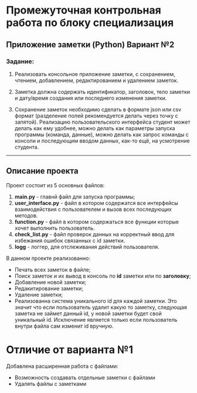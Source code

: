 # Промежуточная контрольная работа по блоку специализация

## Приложение заметки (Python) Вариант №2

### **Задание**: 
 1. Реализовать консольное приложение заметки, с сохранением, чтением, добавлением, редактированием и удалением заметок.

 2.  Заметка должна содержать идентификатор, заголовок, тело заметки и дату/время создания или последнего изменения заметки.

 3. Сохранение заметок необходимо сделать в формате json или csv формат (разделение полей рекомендуется делать через точку с запятой). Реализацию пользовательского интерфейса студент может делать как ему удобнее, можно делать как параметры запуска программы (команда, данные), можно делать как запрос команды с консоли и последующим вводом данных, как-то ещё, на усмотрение студента.

 ___


 ## Описание проекта

 Проект состоит из 5 основных файлов:

1. **main.py** - главнй файл для запуска программы;
2. **user_interface.py** - файл в котором содержатся все интерфейсы взаимодействия с пользователем и вызов всех последующих методов.
3. **function.py** - файл в котором содержаться все функции которые хочет выполнить пользователь.
4. **check_list.py** - файл проверок данных на корректный ввод для избежания ошибок связанных с id заметки.
5. **logg** - логгер, для отслеживания действий пользователя.

В данном проекте реализованно:

 - Печать всех заметок в файле;
 - Поиск заметок и их вывод в консоль по **id** заметки или по **заголовку**;
 - Добавление новой заметки;
 - Редакитирование заметки;
 - Удаление заметки;
 - Реализованна система уникального id для каждой заметки. Это значит что если пользователь удалит какую то заметку, следующая заметка не займет данный id, у новой заметки будет свой уникальный id. Исключение является только если пользователь внутри файла сам изменит id вручную.

 # Отличие от варианта №1

 Добавлена расширенная работа с файлами: 
  - Возможность создавать отдельные заметки с файлами
  - Удалять файлы с заметками